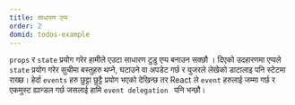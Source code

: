 ```yaml
---
title: साधारण एप्प 
order: 2
domid: todos-example
---
```


`props` र `state` प्रयोग गरेर हामीले एउटा साधारण टुडु एप्प बनाउन सक्छौ । दिएको उदहारणमा एप्पले  `state` प्रयोग गरेर सुचीमा बस्तुहरु थप्ने, घटाउने वा अपडेट गर्छ र युजरले लेखेको डाटालाइ  पनि स्टेटमा राख्छ। हेर्दा `events` हरु छुट्टा छुट्टै प्रयोग भएको देखिन्छ तर React ले `event` हरुलाई जम्मा गर्छ र एकमुस्ट ह्यान्डल गर्छ जसलाई हामि `event delegation ` पनि भन्छौ।  